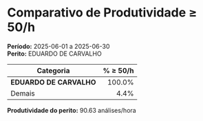 # Comparativo de Produtividade ≥ 50/h

**Período:** 2025-06-01 a 2025-06-30  
**Perito:** EDUARDO DE CARVALHO

| Categoria   | % ≥ 50/h |
|-------------|-------------------:|
| **EDUARDO DE CARVALHO** | 100.0%        |
| Demais      | 4.4%  |

**Produtividade do perito:** 90.63 análises/hora
